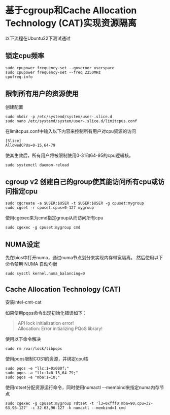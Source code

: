 # 基于cgroup和Cache Allocation Technology (CAT)实现资源隔离
以下流程在Ubuntu22下测试通过
## 锁定cpu频率
```
sudo cpupower frequency-set --governor userspace
sudo cpupower frequency-set --freq 2250MHz
cpufreq-info
```

## 限制所有用户的资源使用

创建配置
```
sudo mkdir -p /etc/systemd/system/user-.slice.d
sudo nano /etc/systemd/system/user-.slice.d/limitcpus.conf
```
在limitcpus.conf中输入以下内容来控制所有用户对cpu资源的访问
```
[Slice]
AllowedCPUs=0-15,64-79
```
使其生效后，所有用户将被限制使用0-31和64-95的cpu逻辑核。
```
sudo systemctl daemon-reload
```

## cgroup v2 创建自己的group使其能访问所有cpu或访问指定cpu
```
sudo cgcreate -a $USER:$USER -t $USER:$USER -g cpuset:mygroup
sudo cgset -r cpuset.cpus=0-127 mygroup
```

使用cgexec来为cmd指定group从而访问所有cpu
```
sudo cgexec -g cpuset:mygroup cmd
```
## NUMA设定
先在bios中打开numa，通过numa节点划分来实现内存带宽隔离。
然后使用以下命令禁用 NUMA 自动均衡
```
sudo sysctl kernel.numa_balancing=0
```

## Cache Allocation Technology (CAT)
安装intel-cmt-cat

如果使用pqos命令出现初始化错误如下：
> API lock initialization error!  
> Allocation: Error initializing PQoS library!

使用以下命令解决
```
sudo rm /var/lock/libpqos
```

使用pqos限制COS1的资源，并绑定cpu核
```
sudo pqos -e "llc:1=0x000f;"
sudo pqos -a "llc:1=0-15,64-79;"
sudo pqos -e "mba:1=10;"
```
使用rdtset分配资源运行命令，同时使用numactl --membind来指定numa内存节点
```
sudo cgexec -g cpuset:mygroup rdtset -t 'l3=0xfff0;mba=90;cpu=32-63,96-127' -c 32-63,96-127 -k numactl --membind=1 cmd
```
